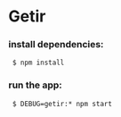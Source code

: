 # Getir 
 ### install dependencies:
     $ npm install

   ### run the app:
     $ DEBUG=getir:* npm start